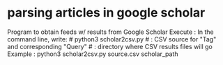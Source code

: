 # parsing articles in google scholar
Program to obtain feeds w/ results from Google Scholar
Execute  : In the command line, write: 
           # python3 scholar2csv.py <source> <path>
           # <source> : CSV source for "Tag" and corresponding "Query"
           # <path>   : directory where CSV results files will go
Example  : python3 scholar2csv.py source.csv scholar_path

